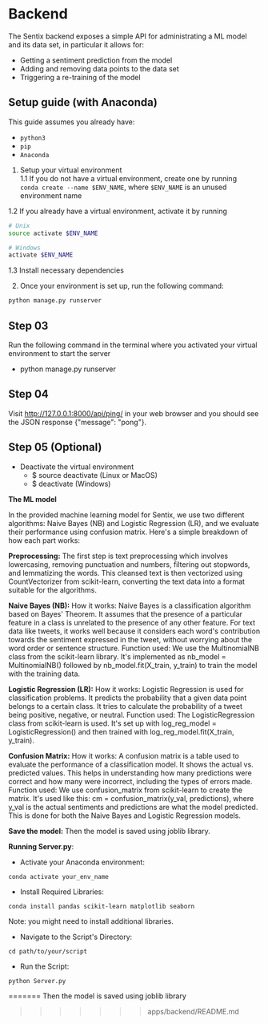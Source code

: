 # Backend

The Sentix backend exposes a simple API for administrating a ML model and its data set, in particular it allows for:

- Getting a sentiment prediction from the model
- Adding and removing data points to the data set
- Triggering a re-training of the model

## Setup guide (with Anaconda)

This guide assumes you already have:

- `python3`
- `pip`
- `Anaconda`

1. Setup your virtual environment  
1.1 If you do not have a virtual environment, create one by running  
```conda create --name $ENV_NAME```, where `$ENV_NAME` is an unused environment name 

1.2 If you already have a virtual environment, activate it by running  

```bash
# Unix
source activate $ENV_NAME

# Windows
activate $ENV_NAME
```

1.3 Install necessary dependencies 

2. Once your environment is set up, run the following command:

```bash
python manage.py runserver
```


## Step 03

Run the following command in the terminal where you activated your virtual environment to start the server
- python manage.py runserver

## Step 04 

Visit http://127.0.0.1:8000/api/ping/ in your web browser and you should see the JSON response {"message": "pong"}.

## Step 05 (Optional)

- Deactivate the virtual environment 
  - $ source deactivate (Linux or MacOS)
  - $ deactivate (Windows)


**The ML model**

In the provided machine learning model for Sentix, we use two different algorithms: Naive Bayes (NB) and Logistic Regression (LR), and we evaluate their performance using confusion matrix. Here's a simple breakdown of how each part works:

**Preprocessing:**
The first step is text preprocessing which involves lowercasing, removing punctuation and numbers, filtering out stopwords, and lemmatizing the words. This cleansed text is then vectorized using CountVectorizer from scikit-learn, converting the text data into a format suitable for the algorithms.

**Naive Bayes (NB):**
How it works: Naive Bayes is a classification algorithm based on Bayes' Theorem. It assumes that the presence of a particular feature in a class is unrelated to the presence of any other feature. For text data like tweets, it works well because it considers each word's contribution towards the sentiment expressed in the tweet, without worrying about the word order or sentence structure.
Function used: We use the MultinomialNB class from the scikit-learn library. It's implemented as nb_model = MultinomialNB() followed by nb_model.fit(X_train, y_train) to train the model with the training data.

**Logistic Regression (LR):**
How it works: Logistic Regression is used for classification problems. It predicts the probability that a given data point belongs to a certain class. It tries to calculate the probability of a tweet being positive, negative, or neutral.
Function used: The LogisticRegression class from scikit-learn is used. It's set up with log_reg_model = LogisticRegression() and then trained with log_reg_model.fit(X_train, y_train).

**Confusion Matrix:**
How it works: A confusion matrix is a table used to evaluate the performance of a classification model. It shows the actual vs. predicted values. This helps in understanding how many predictions were correct and how many were incorrect, including the types of errors made.
Function used: We use confusion_matrix from scikit-learn to create the matrix. It's used like this: cm = confusion_matrix(y_val, predictions), where y_val is the actual sentiments and predictions are what the model predicted. This is done for both the Naive Bayes and Logistic Regression models.

**Save the model:**
Then the model is saved using joblib library.

**Running Server.py**:

 
- Activate your Anaconda environment:
``` 
conda activate your_env_name 
```


- Install Required Libraries:
```
conda install pandas scikit-learn matplotlib seaborn 
```
Note: you might need to install additional libraries.


- Navigate to the Script's Directory:
```
cd path/to/your/script
```
- Run the Script:

```
python Server.py
```
=======
Then the model is saved using joblib library
>>>>>>> apps/backend/README.md

